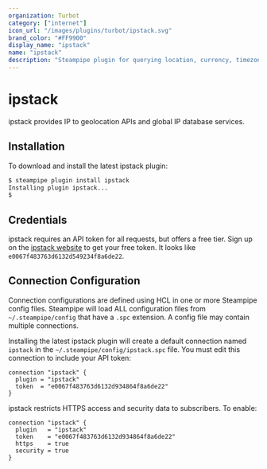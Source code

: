 ```yaml
---
organization: Turbot
category: ["internet"]
icon_url: "/images/plugins/turbot/ipstack.svg"
brand_color: "#FF9900"
display_name: "ipstack"
name: "ipstack"
description: "Steampipe plugin for querying location, currency, timezone and security information about an IP address from ipstack."
---
```


# ipstack

ipstack provides IP to geolocation APIs and global IP database services.

## Installation

To download and install the latest ipstack plugin:

```bash
$ steampipe plugin install ipstack
Installing plugin ipstack...
$
```

## Credentials

ipstack requires an API token for all requests, but offers a free tier. Sign up on the [ipstack website](https://ipstack.com) to get your free token. It looks like `e0067f483763d6132d549234f8a6de22`.


## Connection Configuration

Connection configurations are defined using HCL in one or more Steampipe config files. Steampipe will load ALL configuration files from `~/.steampipe/config` that have a `.spc` extension. A config file may contain multiple connections.

Installing the latest ipstack plugin will create a default connection named `ipstack` in the `~/.steampipe/config/ipstack.spc` file.  You must edit this connection to include your API token:

```hcl
connection "ipstack" {
  plugin = "ipstack"
  token  = "e0067f483763d6132d934864f8a6de22"
}
```

ipstack restricts HTTPS access and security data to subscribers. To enable:
```hcl
connection "ipstack" {
  plugin   = "ipstack"
  token    = "e0067f483763d6132d934864f8a6de22"
  https    = true
  security = true
}
```
